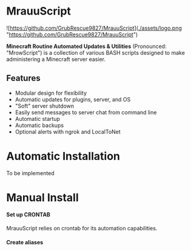 # MrauuScript
![https://github.com/GrubRescue9827/MrauuScript](./assets/logo.png "https://github.com/GrubRescue9827/MrauuScript")

 **Minecraft Routine Automated Updates & Utilities** (Pronounced: "MrowScript") is a collection of various BASH scripts designed to make administering a Minecraft server easier.

## Features
* Modular design for flexibility
* Automatic updates for plugins, server, and OS
* "Soft" server shutdown
* Easily send messages to server chat from command line
* Automatic startup
* Automatic backups
* Optional alerts with ngrok and LocalToNet

# Automatic Installation
To be implemented
# Manual Install
#### Set up CRONTAB
MrauuScript relies on crontab for its automation capabilities.

#### Create aliases
